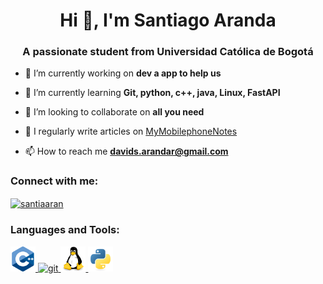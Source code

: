 <h1 align="center">Hi 👋, I'm Santiago Aranda</h1>
<h3 align="center">A passionate student from Universidad Católica de Bogotá</h3>

- 🔭 I’m currently working on **dev a app to help us**

- 🌱 I’m currently learning **Git, python, c++, java, Linux, FastAPI**

- 👯 I’m looking to collaborate on **all you need**

- 📝 I regularly write articles on [MyMobilephoneNotes](MyMobilephoneNotes)

- 📫 How to reach me **davids.arandar@gmail.com**

<h3 align="left">Connect with me:</h3>
<p align="left">
<a href="https://instagram.com/santiaaran" target="blank"><img align="center" src="https://raw.githubusercontent.com/rahuldkjain/github-profile-readme-generator/master/src/images/icons/Social/instagram.svg" alt="santiaaran" height="30" width="40" /></a>
</p>

<h3 align="left">Languages and Tools:</h3>
<p align="left"> <a href="https://www.w3schools.com/cpp/" target="_blank" rel="noreferrer"> <img src="https://raw.githubusercontent.com/devicons/devicon/master/icons/cplusplus/cplusplus-original.svg" alt="cplusplus" width="40" height="40"/> </a> <a href="https://git-scm.com/" target="_blank" rel="noreferrer"> <img src="https://www.vectorlogo.zone/logos/git-scm/git-scm-icon.svg" alt="git" width="40" height="40"/> </a> <a href="https://www.linux.org/" target="_blank" rel="noreferrer"> <img src="https://raw.githubusercontent.com/devicons/devicon/master/icons/linux/linux-original.svg" alt="linux" width="40" height="40"/> </a> <a href="https://www.python.org" target="_blank" rel="noreferrer"> <img src="https://raw.githubusercontent.com/devicons/devicon/master/icons/python/python-original.svg" alt="python" width="40" height="40"/> </a> </p>
